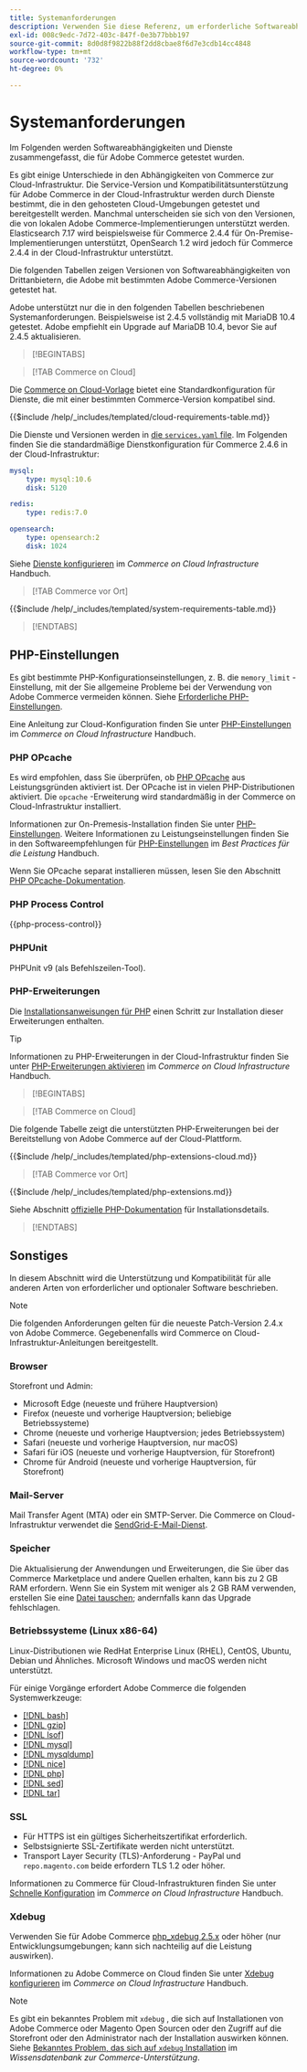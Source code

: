 ```yaml
---
title: Systemanforderungen
description: Verwenden Sie diese Referenz, um erforderliche Softwareabhängigkeiten zu identifizieren, die mit Adobe Commerce-Versionen getestet wurden.
exl-id: 008c9edc-7d72-403c-847f-0e3b77bbb197
source-git-commit: 8d0d8f9822b88f2dd8cbae8f6d7e3cdb14cc4848
workflow-type: tm+mt
source-wordcount: '732'
ht-degree: 0%

---
```


# Systemanforderungen

Im Folgenden werden Softwareabhängigkeiten und Dienste zusammengefasst, die für Adobe Commerce getestet wurden.

Es gibt einige Unterschiede in den Abhängigkeiten von Commerce zur Cloud-Infrastruktur. Die Service-Version und Kompatibilitätsunterstützung für Adobe Commerce in der Cloud-Infrastruktur werden durch Dienste bestimmt, die in den gehosteten Cloud-Umgebungen getestet und bereitgestellt werden. Manchmal unterscheiden sie sich von den Versionen, die von lokalen Adobe Commerce-Implementierungen unterstützt werden. Elasticsearch 7.17 wird beispielsweise für Commerce 2.4.4 für On-Premise-Implementierungen unterstützt, OpenSearch 1.2 wird jedoch für Commerce 2.4.4 in der Cloud-Infrastruktur unterstützt.

Die folgenden Tabellen zeigen Versionen von Softwareabhängigkeiten von Drittanbietern, die Adobe mit bestimmten Adobe Commerce-Versionen getestet hat.

Adobe unterstützt nur die in den folgenden Tabellen beschriebenen Systemanforderungen. Beispielsweise ist 2.4.5 vollständig mit MariaDB 10.4 getestet. Adobe empfiehlt ein Upgrade auf MariaDB 10.4, bevor Sie auf 2.4.5 aktualisieren.

>[!BEGINTABS]

>[!TAB Commerce on Cloud]

Die [Commerce on Cloud-Vorlage](https://github.com/magento/magento-cloud) bietet eine Standardkonfiguration für Dienste, die mit einer bestimmten Commerce-Version kompatibel sind.

{{$include /help/_includes/templated/cloud-requirements-table.md}}

Die Dienste und Versionen werden in [die `services.yaml` file](https://github.com/magento/magento-cloud/blob/master/.magento/services.yaml). Im Folgenden finden Sie die standardmäßige Dienstkonfiguration für Commerce 2.4.6 in der Cloud-Infrastruktur:

```yaml
mysql:
    type: mysql:10.6
    disk: 5120

redis:
    type: redis:7.0

opensearch:
    type: opensearch:2
    disk: 1024
```

Siehe [Dienste konfigurieren](https://experienceleague.adobe.com/docs/commerce-cloud-service/user-guide/configure/service/services-yaml.html) im _Commerce on Cloud Infrastructure_ Handbuch.

>[!TAB Commerce vor Ort]

{{$include /help/_includes/templated/system-requirements-table.md}}

>[!ENDTABS]

## PHP-Einstellungen

Es gibt bestimmte PHP-Konfigurationseinstellungen, z. B. die `memory_limit` -Einstellung, mit der Sie allgemeine Probleme bei der Verwendung von Adobe Commerce vermeiden können. Siehe [Erforderliche PHP-Einstellungen](prerequisites/php-settings.md).

Eine Anleitung zur Cloud-Konfiguration finden Sie unter [PHP-Einstellungen](https://experienceleague.adobe.com/docs/commerce-cloud-service/user-guide/configure/app/php-settings.html) im _Commerce on Cloud Infrastructure_ Handbuch.

### PHP OPcache

Es wird empfohlen, dass Sie überprüfen, ob [PHP OPcache](https://www.php.net/manual/en/intro.opcache.php) aus Leistungsgründen aktiviert ist. Der OPcache ist in vielen PHP-Distributionen aktiviert. Die `opcache` -Erweiterung wird standardmäßig in der Commerce on Cloud-Infrastruktur installiert.

Informationen zur On-Premesis-Installation finden Sie unter [PHP-Einstellungen](prerequisites/php-settings.md). Weitere Informationen zu Leistungseinstellungen finden Sie in den Softwareempfehlungen für [PHP-Einstellungen](https://experienceleague.adobe.com/docs/commerce-operations/performance-best-practices/software.html#php-settings) im _Best Practices für die Leistung_ Handbuch.

Wenn Sie OPcache separat installieren müssen, lesen Sie den Abschnitt [PHP OPcache-Dokumentation](https://www.php.net/manual/en/opcache.setup.php).

### PHP Process Control

{{php-process-control}}

### PHPUnit

PHPUnit v9 (als Befehlszeilen-Tool).

### PHP-Erweiterungen

Die [Installationsanweisungen für PHP](prerequisites/php-settings.md) einen Schritt zur Installation dieser Erweiterungen enthalten.

>[!TIP]
>
>Informationen zu PHP-Erweiterungen in der Cloud-Infrastruktur finden Sie unter [PHP-Erweiterungen aktivieren](https://experienceleague.adobe.com/docs/commerce-cloud-service/user-guide/configure/app/php-settings.html#enable-extensions) im _Commerce on Cloud Infrastructure_ Handbuch.

>[!BEGINTABS]

>[!TAB Commerce on Cloud]

Die folgende Tabelle zeigt die unterstützten PHP-Erweiterungen bei der Bereitstellung von Adobe Commerce auf der Cloud-Plattform.

{{$include /help/_includes/templated/php-extensions-cloud.md}}

>[!TAB Commerce vor Ort]

{{$include /help/_includes/templated/php-extensions.md}}

Siehe Abschnitt [offizielle PHP-Dokumentation](https://www.php.net/manual/en/extensions.php) für Installationsdetails.

>[!ENDTABS]

## Sonstiges

In diesem Abschnitt wird die Unterstützung und Kompatibilität für alle anderen Arten von erforderlicher und optionaler Software beschrieben.

>[!NOTE]
>
>Die folgenden Anforderungen gelten für die neueste Patch-Version 2.4.x von Adobe Commerce. Gegebenenfalls wird Commerce on Cloud-Infrastruktur-Anleitungen bereitgestellt.

### Browser

Storefront und Admin:

- Microsoft Edge (neueste und frühere Hauptversion)
- Firefox (neueste und vorherige Hauptversion; beliebige Betriebssysteme)
- Chrome (neueste und vorherige Hauptversion; jedes Betriebssystem)
- Safari (neueste und vorherige Hauptversion, nur macOS)
- Safari für iOS (neueste und vorherige Hauptversion, für Storefront)
- Chrome für Android (neueste und vorherige Hauptversion, für Storefront)

### Mail-Server

Mail Transfer Agent (MTA) oder ein SMTP-Server. Die Commerce on Cloud-Infrastruktur verwendet die [SendGrid-E-Mail-Dienst](https://experienceleague.adobe.com/docs/commerce-cloud-service/user-guide/project/sendgrid.html).

### Speicher

Die Aktualisierung der Anwendungen und Erweiterungen, die Sie über das Commerce Marketplace und andere Quellen erhalten, kann bis zu 2 GB RAM erfordern. Wenn Sie ein System mit weniger als 2 GB RAM verwenden, erstellen Sie eine [Datei tauschen](https://support.magento.com/hc/en-us/articles/360032980432); andernfalls kann das Upgrade fehlschlagen.

### Betriebssysteme (Linux x86-64)

Linux-Distributionen wie RedHat Enterprise Linux (RHEL), CentOS, Ubuntu, Debian und Ähnliches. Microsoft Windows und macOS werden nicht unterstützt.

Für einige Vorgänge erfordert Adobe Commerce die folgenden Systemwerkzeuge:

- [[!DNL bash]](https://www.gnu.org/software/bash/)
- [[!DNL gzip]](https://www.gzip.org/)
- [[!DNL lsof]](https://linux.die.net/man/8/lsof)
- [[!DNL mysql]](https://www.mysql.com/)
- [[!DNL mysqldump]](https://dev.mysql.com/doc/refman/8.0/en/mysqldump.html)
- [[!DNL nice]](https://linux.die.net/man/1/nice)
- [[!DNL php]](https://www.php.net/)
- [[!DNL sed]](https://www.gnu.org/software/sed/manual/sed.html)
- [[!DNL tar]](https://linux.die.net/man/1/tar)

### SSL

- Für HTTPS ist ein gültiges Sicherheitszertifikat erforderlich.
- Selbstsignierte SSL-Zertifikate werden nicht unterstützt.
- Transport Layer Security (TLS)-Anforderung - PayPal und `repo.magento.com` beide erfordern TLS 1.2 oder höher.

Informationen zu Commerce für Cloud-Infrastrukturen finden Sie unter [Schnelle Konfiguration](https://experienceleague.adobe.com/docs/commerce-cloud-service/user-guide/cdn/setup-fastly/fastly-configuration.html) im _Commerce on Cloud Infrastructure_ Handbuch.

### Xdebug

Verwenden Sie für Adobe Commerce [php_xdebug 2.5.x](https://xdebug.org/download) oder höher (nur Entwicklungsumgebungen; kann sich nachteilig auf die Leistung auswirken).

Informationen zu Adobe Commerce on Cloud finden Sie unter [Xdebug konfigurieren](https://experienceleague.adobe.com/docs/commerce-cloud-service/user-guide/develop/test/debug.html) im _Commerce on Cloud Infrastructure_ Handbuch.

>[!NOTE]
>
>Es gibt ein bekanntes Problem mit `xdebug` , die sich auf Installationen von Adobe Commerce oder Magento Open Sourcen oder den Zugriff auf die Storefront oder den Administrator nach der Installation auswirken können. Siehe [Bekanntes Problem, das sich auf `xdebug` Installation](https://experienceleague.adobe.com/docs/commerce-knowledge-base/kb/troubleshooting/miscellaneous/known-issues-that-affect-installation.html) im _Wissensdatenbank zur Commerce-Unterstützung_.
